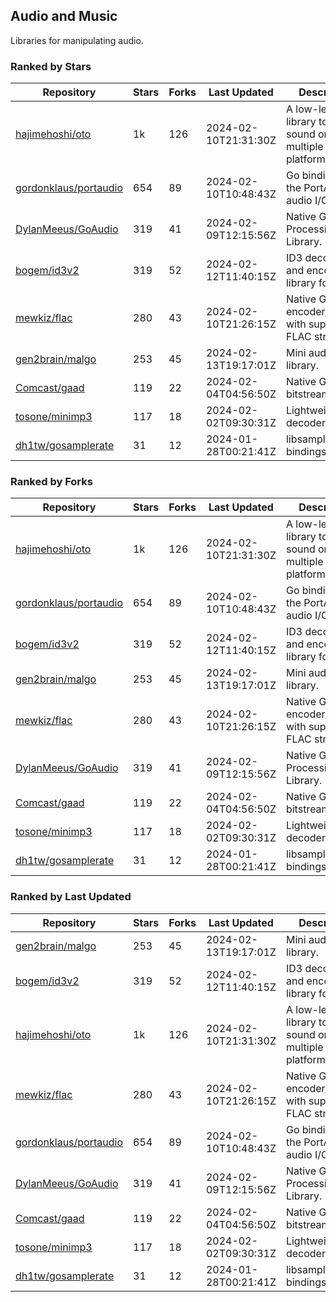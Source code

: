 ## Audio and Music

Libraries for manipulating audio.

### Ranked by Stars

| Repository | Stars | Forks | Last Updated | Description | 
|------------|-------|-------|--------------|-------------|
| [hajimehoshi/oto](https://github.com/hajimehoshi/oto) | 1k | 126 | 2024-02-10T21:31:30Z |  A low-level library to play sound on multiple platforms. |
| [gordonklaus/portaudio](https://github.com/gordonklaus/portaudio) | 654 | 89 | 2024-02-10T10:48:43Z |  Go bindings for the PortAudio audio I/O library. |
| [DylanMeeus/GoAudio](https://github.com/DylanMeeus/GoAudio) | 319 | 41 | 2024-02-09T12:15:56Z |  Native Go Audio Processing Library. |
| [bogem/id3v2](https://github.com/bogem/id3v2) | 319 | 52 | 2024-02-12T11:40:15Z |  ID3 decoding and encoding library for Go. |
| [mewkiz/flac](https://github.com/mewkiz/flac) | 280 | 43 | 2024-02-10T21:26:15Z |  Native Go FLAC encoder/decoder with support for FLAC streams. |
| [gen2brain/malgo](https://github.com/gen2brain/malgo) | 253 | 45 | 2024-02-13T19:17:01Z |  Mini audio library. |
| [Comcast/gaad](https://github.com/Comcast/gaad) | 119 | 22 | 2024-02-04T04:56:50Z |  Native Go AAC bitstream parser. |
| [tosone/minimp3](https://github.com/tosone/minimp3) | 117 | 18 | 2024-02-02T09:30:31Z |  Lightweight MP3 decoder library. |
| [dh1tw/gosamplerate](https://github.com/dh1tw/gosamplerate) | 31 | 12 | 2024-01-28T00:21:41Z |  libsamplerate bindings for go. |

### Ranked by Forks

| Repository | Stars | Forks | Last Updated | Description | 
|------------|-------|-------|--------------|-------------|
| [hajimehoshi/oto](https://github.com/hajimehoshi/oto) | 1k | 126 | 2024-02-10T21:31:30Z |  A low-level library to play sound on multiple platforms. |
| [gordonklaus/portaudio](https://github.com/gordonklaus/portaudio) | 654 | 89 | 2024-02-10T10:48:43Z |  Go bindings for the PortAudio audio I/O library. |
| [bogem/id3v2](https://github.com/bogem/id3v2) | 319 | 52 | 2024-02-12T11:40:15Z |  ID3 decoding and encoding library for Go. |
| [gen2brain/malgo](https://github.com/gen2brain/malgo) | 253 | 45 | 2024-02-13T19:17:01Z |  Mini audio library. |
| [mewkiz/flac](https://github.com/mewkiz/flac) | 280 | 43 | 2024-02-10T21:26:15Z |  Native Go FLAC encoder/decoder with support for FLAC streams. |
| [DylanMeeus/GoAudio](https://github.com/DylanMeeus/GoAudio) | 319 | 41 | 2024-02-09T12:15:56Z |  Native Go Audio Processing Library. |
| [Comcast/gaad](https://github.com/Comcast/gaad) | 119 | 22 | 2024-02-04T04:56:50Z |  Native Go AAC bitstream parser. |
| [tosone/minimp3](https://github.com/tosone/minimp3) | 117 | 18 | 2024-02-02T09:30:31Z |  Lightweight MP3 decoder library. |
| [dh1tw/gosamplerate](https://github.com/dh1tw/gosamplerate) | 31 | 12 | 2024-01-28T00:21:41Z |  libsamplerate bindings for go. |

### Ranked by Last Updated

| Repository | Stars | Forks | Last Updated | Description | 
|------------|-------|-------|--------------|-------------|
| [gen2brain/malgo](https://github.com/gen2brain/malgo) | 253 | 45 | 2024-02-13T19:17:01Z |  Mini audio library. |
| [bogem/id3v2](https://github.com/bogem/id3v2) | 319 | 52 | 2024-02-12T11:40:15Z |  ID3 decoding and encoding library for Go. |
| [hajimehoshi/oto](https://github.com/hajimehoshi/oto) | 1k | 126 | 2024-02-10T21:31:30Z |  A low-level library to play sound on multiple platforms. |
| [mewkiz/flac](https://github.com/mewkiz/flac) | 280 | 43 | 2024-02-10T21:26:15Z |  Native Go FLAC encoder/decoder with support for FLAC streams. |
| [gordonklaus/portaudio](https://github.com/gordonklaus/portaudio) | 654 | 89 | 2024-02-10T10:48:43Z |  Go bindings for the PortAudio audio I/O library. |
| [DylanMeeus/GoAudio](https://github.com/DylanMeeus/GoAudio) | 319 | 41 | 2024-02-09T12:15:56Z |  Native Go Audio Processing Library. |
| [Comcast/gaad](https://github.com/Comcast/gaad) | 119 | 22 | 2024-02-04T04:56:50Z |  Native Go AAC bitstream parser. |
| [tosone/minimp3](https://github.com/tosone/minimp3) | 117 | 18 | 2024-02-02T09:30:31Z |  Lightweight MP3 decoder library. |
| [dh1tw/gosamplerate](https://github.com/dh1tw/gosamplerate) | 31 | 12 | 2024-01-28T00:21:41Z |  libsamplerate bindings for go. |

